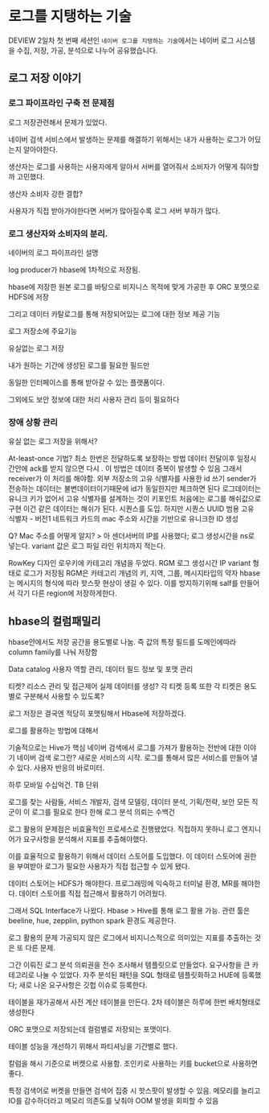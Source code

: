 로그를 지탱하는 기술
===============================

DEVIEW 2일차 첫 번째 세션인 `네이버 로그를 지탱하는 기술`에서는 네이버 로그 시스템을 수집, 저장, 가공, 분석으로 나누어 공유했습니다.

## 로그 저장 이야기

### 로그 파이프라인 구축 전 문제점

로그 저장관련해서 문제가 있었다. 

네이버 검색 서비스에서 발생하는 문제를 해결하기 위해서는 내가 사용하는 로그가 어딨는지 알아야한다.

생산자는 로그를 사용하는 사용자에게 알아서 서버를 열어줘서 소비자가 어떻게 줘야할까 고민했다.

생산자 소비자 강한 결합?

사용자가 직접 받아가야한다면 서버가 많아질수록 로그 서버 부하가 많다.

### 로그 생산자와 소비자의 분리.
네이버의 로그 파이프라인 설명

log producer가 hbase에 1차적으로 저장됨.

hbase에 저장한 원본 로그를 바탕으로 비지니스 목적에 맞게 가공한 후 ORC 포맷으로 HDFS에 저장

그리고 데이터 카탈로그를 통해 저장되어있는 로그에 대한 정보 제공 기능

로그 저장소에 주요기능

유실없는 로그 저장

내가 원하는 기간에 생성된 로그를 필요한 필드만

동일한 인터페이스를 통해 받아갈 수 있는 플랫폼이다.

그외에도 보안 정보에 대한 처리 사용자 관리 등이 필요하다

### 장애 상황 관리
유실 없는 로그 저장을 위해서?

At-least-once 기법? 최소 한번은 전달하도록 보장하는 방법
데이터 전달이후 일정시간안에 ack를 받지 않으면 다시 . 이 방법은 데이터 중복이 발생할 수 있음
그래서 receiver가 이 처리를 해야함. 외부 저장소의 고유 식별자를 사용한 id 쓰기
sender가 전송하는 데이터는 불변데이터이기때문에 id가 동일한지만 체크하면 된다
로그데이터는 유니크 키가 없어서 고유 식별자를 설계하는 것이 키포인트
처음에는 로그를 해쉬값으로 구현 이건 같은 데이터는 해쉬가 된다. 시퀀스를 도입. 하지만 시퀀스
UUID 범용 고유 식별자 - 버전1 네트워크 카드의 mac 주소와 시간을 기반으로 유니크한 ID 생성

Q? Mac 주소를 어떻게 알지? > 아 센더서버의 IP를 사용했다; 로그 생성시간을 ns로 넣는다.
variant 값은 로그 파일 라인 위치까지 적는다.

RowKey 디자인
로우키에 카테고리 개념을 두었다.
RGM 로그 생성시간 IP variant 형태로 로그가 저장됨
RGM은 카테고리 개념의 키, 지역, 그룹, 메시지타입의 약자
hbase는 메시지의 형식에 따라 핫스팟 현상이 생길 수 있다.
이를 방지하기위해 salf를 만들어서 각기 다른 region에 저장하게한다.

## hbase의 컬럼패밀리

hbase안에서도 저장 공간을 용도별로 나눔. 즉 값의 특정 필드를 도메인에따라 column family를 나눠 저장함

Data catalog
사용자 역할 관리, 데이터 필드 정보 및 포맷 관리

티켓?
리소스 관리 및 접근제어
실제 데이터를 생성? 각 티켓 등록
또한 각 티켓은 용도별로 구분해서 사용할 수 있도록?

로그 저장은 결국엔 적당히 포맷팅해서 Hbase에 저장하겠다.

로그를 활용하는 방법에 대해서

기술적으로는 Hive가 핵심
네이버 검색에서 로그를 가져가 활용하는 전반에 대한 이야기
네이버 검색 로그란? 새로운 서비스의 시작. 로그를 통해서 많은 서비스를 만들어 낼 수 있다.
사용자 반응의 바로미터.

하루 모바일 수십억건. TB 단위

로그를 찾는 사람들, 서비스 개발자, 검색 모델링, 데이터 분석, 기획/전략, 보안 모든 직군이 이 로그를 필요로 한다
한해 로그 분석 의뢰는 수백건

로그 활용의 문제점은 비효율적인 프로세스로 진행됐었다.
직접하지 못하니 로그 엔지니어가 요구사항을 분석해서 지표를 추출해야했다.

이를 효율적으로 활용하기 위해서 데이터 스토어를 도입했다.
이 데이터 스토어에 권한을 부여받아 로그가 필요한 사용자가 직접 접근할 수 있게 됐다.

데이터 스토어는 HDFS가 해야한다. 프로그래밍에 익숙하고 터미널 환경, MR를 해야한다.
데이터 스토어를 직접 접근해서 활용하기 어려웠다.

그래서 SQL Interface가 나왔다.
Hbase > Hive를 통해 로그 활용 가능.
관련 툴은 beeline, hue, zepplin, python spark 환경도 제공한다.

로그 활용의 문제
가공되지 않은 로그에서 비지니스적으로 의미있는 지표를 추출하는 것은 또 다른 문제.

그간 이뤄진 로그 분석 의뢰권을 전수 조사해서 템플릿으로 만들었다.
요구사항을 큰 카테고리로 나눌 수 있었다. 자주 분석된 패턴을 SQL 형태로 템플릿화하고 HUE에 등록했다;
새로 나온 요구사항은 깃헙 이슈로 등록한다.

테이블을 재가공해서 사전 계산 테이블을 만든다.
2차 테이블은 하루에 한번 배치형태로 생성한다

ORC 포맷으로 저장되는데 컬럼별로 저장되는 포맷이다.

테이블 성능을 개선하기 위해서 파티셔닝을 기간별로 했다.

칼럼을 해시 기준으로 버켓으로 사용함.
조인키로 사용하는 키를 bucket으로 사용하면 좋다.

특정 검색어로 버켓을 만들면 검색어 집중 시 핫스팟이 발생할 수 있음.
메모리를 늘리고 IO를 감수하더라고 메모리 의존도를 낮춰야 OOM 발생을 회피할 수 있음

